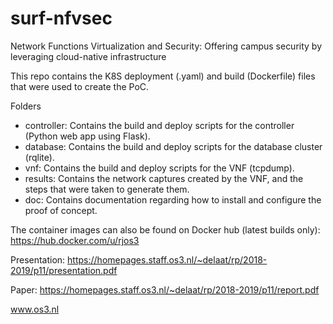 # surf-nfvsec
Network Functions Virtualization and Security: Offering campus security by leveraging cloud-native infrastructure

This repo contains the K8S deployment (.yaml) and build (Dockerfile) files that were used to create the PoC.

Folders
 - controller: Contains the build and deploy scripts for the controller (Python web app using Flask).
 - database: Contains the build and deploy scripts for the database cluster (rqlite).
 - vnf: Contains the build and deploy scripts for the VNF (tcpdump).
 - results: Contains the network captures created by the VNF, and the steps that were taken to generate them.
 - doc: Contains documentation regarding how to install and configure the proof of concept.

The container images can also be found on Docker hub (latest builds only):
https://hub.docker.com/u/rjos3

Presentation:
https://homepages.staff.os3.nl/~delaat/rp/2018-2019/p11/presentation.pdf

Paper:
https://homepages.staff.os3.nl/~delaat/rp/2018-2019/p11/report.pdf

www.os3.nl
